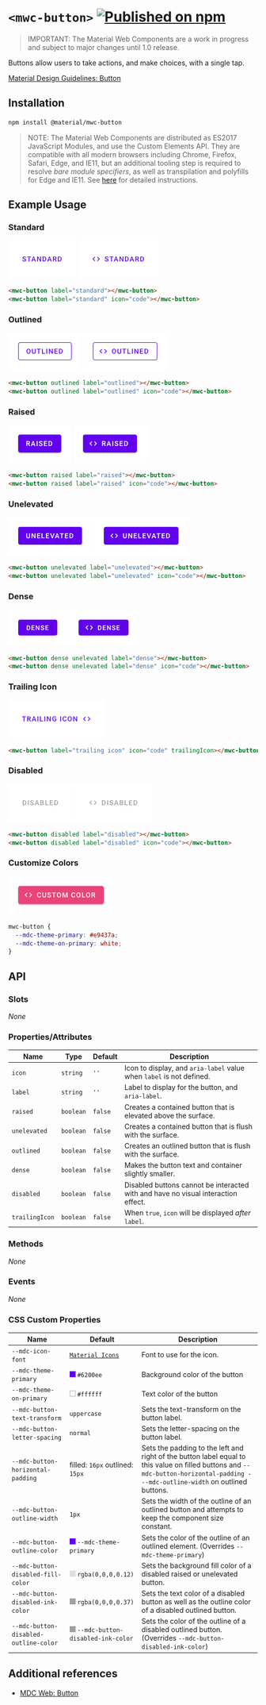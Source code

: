 # `<mwc-button>` [![Published on npm](https://img.shields.io/npm/v/@material/mwc-button.svg)](https://www.npmjs.com/package/@material/mwc-button)

> IMPORTANT: The Material Web Components are a work in progress and subject to
> major changes until 1.0 release.

Buttons allow users to take actions, and make choices, with a single tap.

[Material Design Guidelines: Button](https://material.io/design/components/buttons.html)

## Installation

```sh
npm install @material/mwc-button
```

> NOTE: The Material Web Components are distributed as ES2017 JavaScript
> Modules, and use the Custom Elements API. They are compatible with all modern
> browsers including Chrome, Firefox, Safari, Edge, and IE11, but an additional
> tooling step is required to resolve *bare module specifiers*, as well as
> transpilation and polyfills for Edge and IE11. See
> [here](https://github.com/material-components/material-components-web-components#quick-start)
> for detailed instructions.

## Example Usage

### Standard

![](images/standard.png)
![](images/standard_with_icon.png)

```html
<mwc-button label="standard"></mwc-button>
<mwc-button label="standard" icon="code"></mwc-button>
```

### Outlined

![](images/outlined.png)
![](images/outlined_with_icon.png)

```html
<mwc-button outlined label="outlined"></mwc-button>
<mwc-button outlined label="outlined" icon="code"></mwc-button>
```

### Raised

![](images/raised.png)
![](images/raised_with_icon.png)

```html
<mwc-button raised label="raised"></mwc-button>
<mwc-button raised label="raised" icon="code"></mwc-button>
```

### Unelevated

![](images/unelevated.png)
![](images/unelevated_with_icon.png)

```html
<mwc-button unelevated label="unelevated"></mwc-button>
<mwc-button unelevated label="unelevated" icon="code"></mwc-button>
```

### Dense

![](images/dense.png)
![](images/dense_with_icon.png)

```html
<mwc-button dense unelevated label="dense"></mwc-button>
<mwc-button dense unelevated label="dense" icon="code"></mwc-button>
```

### Trailing Icon

![](images/trailing_icon.png)

```html
<mwc-button label="trailing icon" icon="code" trailingIcon></mwc-button>
```

### Disabled

![](images/disabled.png)
![](images/disabled_with_icon.png)

```html
<mwc-button disabled label="disabled"></mwc-button>
<mwc-button disabled label="disabled" icon="code"></mwc-button>
```

### Customize Colors

![](images/custom_color.png)

```css
mwc-button {
  --mdc-theme-primary: #e9437a;
  --mdc-theme-on-primary: white;
}
```

## API

### Slots
*None*

### Properties/Attributes
| Name | Type | Default | Description
| ---- | ---- | ------- | -----------
| `icon` | `string` | `''` | Icon to display, and `aria-label` value when `label` is not defined.
| `label` | `string` | `''` | Label to display for the button, and `aria-label`.
| `raised` | `boolean` | `false` | Creates a contained button that is elevated above the surface.
| `unelevated` | `boolean` | `false` | Creates a contained button that is flush with the surface.
| `outlined` | `boolean` | `false` | Creates an outlined button that is flush with the surface.
| `dense` | `boolean` | `false` | Makes the button text and container slightly smaller.
| `disabled` | `boolean` | `false` | Disabled buttons cannot be interacted with and have no visual interaction effect.
| `trailingIcon` | `boolean` | `false` | When `true`, `icon` will be displayed _after_ `label`.

### Methods
*None*

### Events
*None*

### CSS Custom Properties

| Name | Default | Description
| ---- | ------- | -----------
| `--mdc-icon-font` | [`Material Icons`](https://google.github.io/material-design-icons/) | Font to use for the icon.
| `--mdc-theme-primary` | ![](images/color_6200ee.png) `#6200ee` | Background color of the button
| `--mdc-theme-on-primary` | ![](images/color_ffffff.png) `#ffffff` | Text color of the button
| `--mdc-button-text-transform` | `uppercase` | Sets the text-transform on the button label.
| `--mdc-button-letter-spacing` | `normal` | Sets the letter-spacing on the button label.
| `--mdc-button-horizontal-padding` | filled: `16px` outlined: `15px` | Sets the padding to the left and right of the button label equal to this value on filled buttons and `--mdc-button-horizontal-padding - --mdc-outline-width` on outlined buttons.
| `--mdc-button-outline-width` | `1px` | Sets the width of the outline of an outlined button and attempts to keep the component size constant.
| `--mdc-button-outline-color` | ![](images/color_6200ee.png) `--mdc-theme-primary` | Sets the color of the outline of an outlined element. (Overrides `--mdc-theme-primary`)
| `--mdc-button-disabled-fill-color` | ![](images/color_0,0,0,12.png) `rgba(0,0,0,0.12)` | Sets the background fill color of a disabled raised or unelevated button.
| `--mdc-button-disabled-ink-color` | ![](images/color_0,0,0,37.png) `rgba(0,0,0,0.37)` | Sets the text color of a disabled button as well as the outline color of a disabled outlined button.
| `--mdc-button-disabled-outline-color` | ![](images/color_0,0,0,37.png) `--mdc-button-disabled-ink-color` | Sets the color of the outline of a disabled outlined button. (Overrides `--mdc-button-disabled-ink-color`)

## Additional references

- [MDC Web: Button](https://material.io/develop/web/components/buttons/)
